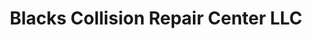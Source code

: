 ---
title: "Blacks Collision Repair Center LLC"
url: /north-wilkesboro/blacks-collision-repair-center-llc/
shop: car repair
---